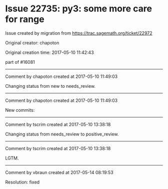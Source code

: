 # Issue 22735: py3: some more care for range

Issue created by migration from https://trac.sagemath.org/ticket/22972

Original creator: chapoton

Original creation time: 2017-05-10 11:42:43

part of #16081


---

Comment by chapoton created at 2017-05-10 11:49:03

Changing status from new to needs_review.


---

Comment by chapoton created at 2017-05-10 11:49:03

New commits:


---

Comment by tscrim created at 2017-05-10 13:38:18

Changing status from needs_review to positive_review.


---

Comment by tscrim created at 2017-05-10 13:38:18

LGTM.


---

Comment by vbraun created at 2017-05-14 08:19:53

Resolution: fixed
